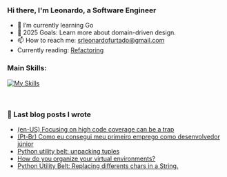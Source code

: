 ### Hi there, I'm Leonardo, a Software Engineer

- 🌱 I’m currently learning Go
- 🥅 2025 Goals: Learn more about domain-driven design.
- 📫 How to reach me: srleonardofurtado@gmail.com
- Currently reading: [Refactoring](https://martinfowler.com/books/refactoring.html)

### Main Skills:
[![My Skills](https://skillicons.dev/icons?i=python,django,js,react,postgresql)](https://skillicons.dev)
  

<br/>

### 📕 Last blog posts I wrote

<!-- BLOG-POST-LIST:START -->
- [(en-US) Focusing on high code coverage can be a trap ](https://dev.to/furtleo/focusing-on-high-code-coverage-can-be-a-trap-5644)
- [(Pt-Br) Como eu consegui meu primeiro emprego como desenvolvedor júnior ](https://dev.to/furtleo/como-eu-consegui-meu-primeiro-emprego-como-desenvolvedor-junior-1oaa)
- [Python utility belt: unpacking tuples](https://dev.to/furtleo/python-utility-belt-unpacking-tuples-fal)
- [How do you organize your virtual environments?](https://dev.to/furtleo/how-do-you-organize-your-virtual-environments-1gk)
- [Python Utility Belt: Replacing differents chars in a String.](https://dev.to/furtleo/python-utility-belt-replacing-differents-chars-in-a-string-21ko)
<!-- BLOG-POST-LIST:END -->
